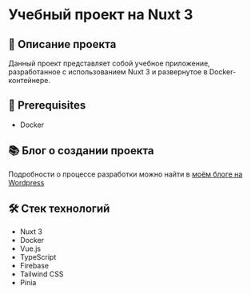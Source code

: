 # Учебный проект на Nuxt 3

## 📝 Описание проекта
Данный проект представляет собой учебное приложение, разработанное с использованием Nuxt 3 и развернутое в Docker-контейнере.

## 🚀 Prerequisites
- Docker

## 📚 Блог о создании проекта
Подробности о процессе разработки можно найти в [моём блоге на Wordpress](https://laboratorynotices.wordpress.com/2024/12/17/первый-проект-на-nuxt-3/)

## 🛠️ Стек технологий
- Nuxt 3
- Docker
- Vue.js
- TypeScript
- Firebase
- Tailwind CSS
- Pinia